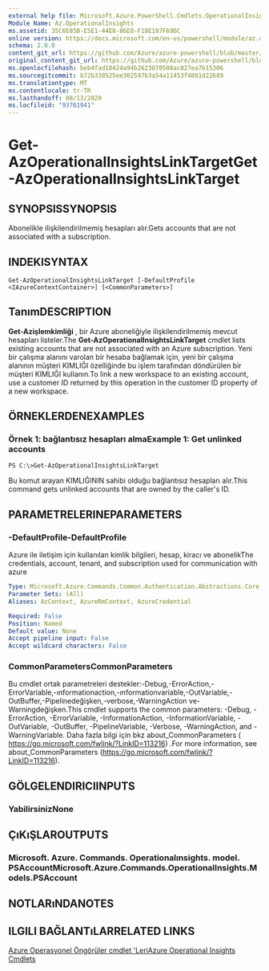 ```yaml
---
external help file: Microsoft.Azure.PowerShell.Cmdlets.OperationalInsights.dll-Help.xml
Module Name: Az.OperationalInsights
ms.assetid: 35C6E85B-E5E1-44E8-86E8-F18E197F69DC
online version: https://docs.microsoft.com/en-us/powershell/module/az.operationalinsights/get-azoperationalinsightslinktarget
schema: 2.0.0
content_git_url: https://github.com/Azure/azure-powershell/blob/master/src/OperationalInsights/OperationalInsights/help/Get-AzOperationalInsightsLinkTarget.md
original_content_git_url: https://github.com/Azure/azure-powershell/blob/master/src/OperationalInsights/OperationalInsights/help/Get-AzOperationalInsightsLinkTarget.md
ms.openlocfilehash: beb4fad10424a94b2623070508ac827ea7b15306
ms.sourcegitcommit: b72b338525ee302597b3a54a11453f4881d22689
ms.translationtype: MT
ms.contentlocale: tr-TR
ms.lasthandoff: 08/13/2020
ms.locfileid: "93761941"
---
```

# <span data-ttu-id="4d0ba-101">Get-AzOperationalInsightsLinkTarget</span><span class="sxs-lookup"><span data-stu-id="4d0ba-101">Get-AzOperationalInsightsLinkTarget</span></span>

## <span data-ttu-id="4d0ba-102">SYNOPSIS</span><span class="sxs-lookup"><span data-stu-id="4d0ba-102">SYNOPSIS</span></span>
<span data-ttu-id="4d0ba-103">Abonelikle ilişkilendirilmemiş hesapları alır.</span><span class="sxs-lookup"><span data-stu-id="4d0ba-103">Gets accounts that are not associated with a subscription.</span></span>

## <span data-ttu-id="4d0ba-104">INDEKI</span><span class="sxs-lookup"><span data-stu-id="4d0ba-104">SYNTAX</span></span>

```
Get-AzOperationalInsightsLinkTarget [-DefaultProfile <IAzureContextContainer>] [<CommonParameters>]
```

## <span data-ttu-id="4d0ba-105">Tanım</span><span class="sxs-lookup"><span data-stu-id="4d0ba-105">DESCRIPTION</span></span>
<span data-ttu-id="4d0ba-106">**Get-Azişlemkimliği** , bir Azure aboneliğiyle ilişkilendirilmemiş mevcut hesapları listeler.</span><span class="sxs-lookup"><span data-stu-id="4d0ba-106">The **Get-AzOperationalInsightsLinkTarget** cmdlet lists existing accounts that are not associated with an Azure subscription.</span></span>
<span data-ttu-id="4d0ba-107">Yeni bir çalışma alanını varolan bir hesaba bağlamak için, yeni bir çalışma alanının müşteri KIMLIĞI özelliğinde bu işlem tarafından döndürülen bir müşteri KIMLIĞI kullanın.</span><span class="sxs-lookup"><span data-stu-id="4d0ba-107">To link a new workspace to an existing account, use a customer ID returned by this operation in the customer ID property of a new workspace.</span></span>

## <span data-ttu-id="4d0ba-108">ÖRNEKLERDEN</span><span class="sxs-lookup"><span data-stu-id="4d0ba-108">EXAMPLES</span></span>

### <span data-ttu-id="4d0ba-109">Örnek 1: bağlantısız hesapları alma</span><span class="sxs-lookup"><span data-stu-id="4d0ba-109">Example 1: Get unlinked accounts</span></span>
```
PS C:\>Get-AzOperationalInsightsLinkTarget
```

<span data-ttu-id="4d0ba-110">Bu komut arayan KIMLIĞININ sahibi olduğu bağlantısız hesapları alır.</span><span class="sxs-lookup"><span data-stu-id="4d0ba-110">This command gets unlinked accounts that are owned by the caller's ID.</span></span>

## <span data-ttu-id="4d0ba-111">PARAMETRELERINE</span><span class="sxs-lookup"><span data-stu-id="4d0ba-111">PARAMETERS</span></span>

### <span data-ttu-id="4d0ba-112">-DefaultProfile</span><span class="sxs-lookup"><span data-stu-id="4d0ba-112">-DefaultProfile</span></span>
<span data-ttu-id="4d0ba-113">Azure ile iletişim için kullanılan kimlik bilgileri, hesap, kiracı ve abonelik</span><span class="sxs-lookup"><span data-stu-id="4d0ba-113">The credentials, account, tenant, and subscription used for communication with azure</span></span>

```yaml
Type: Microsoft.Azure.Commands.Common.Authentication.Abstractions.Core.IAzureContextContainer
Parameter Sets: (All)
Aliases: AzContext, AzureRmContext, AzureCredential

Required: False
Position: Named
Default value: None
Accept pipeline input: False
Accept wildcard characters: False
```

### <span data-ttu-id="4d0ba-114">CommonParameters</span><span class="sxs-lookup"><span data-stu-id="4d0ba-114">CommonParameters</span></span>
<span data-ttu-id="4d0ba-115">Bu cmdlet ortak parametreleri destekler:-Debug,-ErrorAction,-ErrorVariable,-ınformationaction,-ınformationvariable,-OutVariable,-OutBuffer,-Pipelinedeğişken,-verbose,-WarningAction ve-Warningdeğişken.</span><span class="sxs-lookup"><span data-stu-id="4d0ba-115">This cmdlet supports the common parameters: -Debug, -ErrorAction, -ErrorVariable, -InformationAction, -InformationVariable, -OutVariable, -OutBuffer, -PipelineVariable, -Verbose, -WarningAction, and -WarningVariable.</span></span> <span data-ttu-id="4d0ba-116">Daha fazla bilgi için bkz about_CommonParameters ( https://go.microsoft.com/fwlink/?LinkID=113216) .</span><span class="sxs-lookup"><span data-stu-id="4d0ba-116">For more information, see about_CommonParameters (https://go.microsoft.com/fwlink/?LinkID=113216).</span></span>

## <span data-ttu-id="4d0ba-117">GÖLGELENDIRICI</span><span class="sxs-lookup"><span data-stu-id="4d0ba-117">INPUTS</span></span>

### <span data-ttu-id="4d0ba-118">Yabilirsiniz</span><span class="sxs-lookup"><span data-stu-id="4d0ba-118">None</span></span>

## <span data-ttu-id="4d0ba-119">ÇıKıŞLAR</span><span class="sxs-lookup"><span data-stu-id="4d0ba-119">OUTPUTS</span></span>

### <span data-ttu-id="4d0ba-120">Microsoft. Azure. Commands. Operationalınsights. model. PSAccount</span><span class="sxs-lookup"><span data-stu-id="4d0ba-120">Microsoft.Azure.Commands.OperationalInsights.Models.PSAccount</span></span>

## <span data-ttu-id="4d0ba-121">NOTLARıNDA</span><span class="sxs-lookup"><span data-stu-id="4d0ba-121">NOTES</span></span>

## <span data-ttu-id="4d0ba-122">ILGILI BAĞLANTıLAR</span><span class="sxs-lookup"><span data-stu-id="4d0ba-122">RELATED LINKS</span></span>

[<span data-ttu-id="4d0ba-123">Azure Operasyonel Öngörüler cmdlet 'Leri</span><span class="sxs-lookup"><span data-stu-id="4d0ba-123">Azure Operational Insights Cmdlets</span></span>](/powershell/module/az.operationalinsights)


